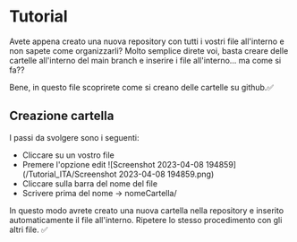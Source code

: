 # Tutorial
Avete appena creato una nuova repository con tutti i vostri file all'interno e non sapete come organizzarli?
Molto semplice direte voi, basta creare delle cartelle all'interno del main branch e inserire i file all'interno... ma come si fa??

Bene, in questo file scoprirete come si creano delle cartelle su github.✅

## Creazione cartella
I passi da svolgere sono i seguenti:
- Cliccare su un vostro file
- Premere l'opzione edit
![Screenshot 2023-04-08 194859](/Tutorial_ITA/Screenshot 2023-04-08 194859.png)
- Cliccare sulla barra del nome del file
- Scrivere prima del nome -> nomeCartella/

In questo modo avrete creato una nuova cartella nella repository e inserito automaticamente il file all'interno.
Ripetere lo stesso procedimento con gli altri file. ✅
